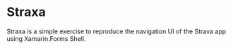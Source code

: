 # Straxa

Straxa is a simple exercise to reproduce the navigation UI of the Strava app using Xamarin.Forms Shell.